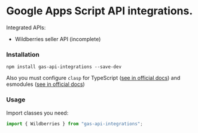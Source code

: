 # Google Apps Script API integrations.

Integrated APIs:
 - Wildberries seller API (incomplete)

### Installation
```
npm install gas-api-integrations --save-dev
```

Also you must configure `clasp` for TypeScript ([see in official docs](https://github.com/google/clasp/blob/master/docs/typescript.md)) and esmodules ([see in official docs](https://github.com/google/clasp/blob/master/docs/esmodules.md))

### Usage

Import classes you need:

```TypeScript
import { Wildberries } from "gas-api-integrations";
```

